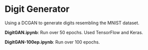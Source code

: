 # Digit Generator
Using a DCGAN to generate digits resembling the MNIST dataset.<br>

**DigitGAN.ipynb**:
Run over 50 epochs. Used TensorFlow and Keras.

**DigitGAN-100ep.ipynb**:
Run over 100 epochs.
